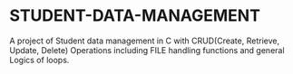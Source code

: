 # STUDENT-DATA-MANAGEMENT
A project of Student data management in C with CRUD(Create, Retrieve, Update, Delete) Operations including FILE handling functions and general Logics of loops.
